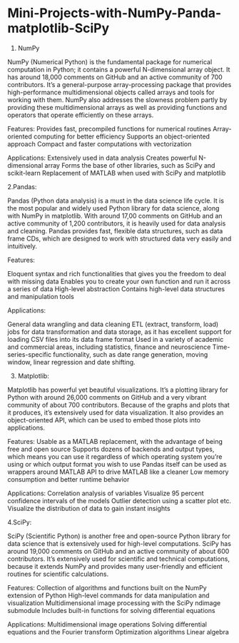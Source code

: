 # Mini-Projects-with-NumPy-Panda-matplotlib-SciPy
1. NumPy


NumPy (Numerical Python) is the fundamental package for numerical computation in Python; it contains a powerful N-dimensional array object. It has around 18,000 comments on GitHub and an active community of 700 contributors. It’s a general-purpose array-processing package that provides high-performance multidimensional objects called arrays and tools for working with them. NumPy also addresses the slowness problem partly by providing these multidimensional arrays as well as providing functions and operators that operate efficiently on these arrays. 




Features:
Provides fast, precompiled functions for numerical routines
Array-oriented computing for better efficiency
Supports an object-oriented approach
Compact and faster computations with vectorization


Applications:
Extensively used in data analysis 
Creates powerful N-dimensional array
Forms the base of other libraries, such as SciPy and scikit-learn
Replacement of MATLAB when used with SciPy and matplotlib


2.Pandas:

Pandas (Python data analysis) is a must in the data science life cycle. It is the most popular and widely used Python library for data science, along with NumPy in matplotlib. With around 17,00 comments on GitHub and an active community of 1,200 contributors, it is heavily used for data analysis and cleaning. Pandas provides fast, flexible data structures, such as data frame CDs, which are designed to work with structured data very easily and intuitively. 



Features:


Eloquent syntax and rich functionalities that gives you the freedom to deal with missing data
Enables you to create your own function and run it across a series of data
High-level abstraction
Contains high-level data structures and manipulation tools


Applications: 


General data wrangling and data cleaning
ETL (extract, transform, load) jobs for data transformation and data storage, as it has excellent support for loading CSV files into its data frame format
Used in a variety of academic and commercial areas, including statistics, finance and neuroscience 
Time-series-specific functionality, such as date range generation, moving window, linear regression and date shifting.


3. Matplotlib:

Matplotlib has powerful yet beautiful visualizations. It’s a plotting library for Python with around 26,000 comments on GitHub and a very vibrant community of about 700 contributors. Because of the graphs and plots that it produces, it’s extensively used for data visualization. It also provides an object-oriented API, which can be used to embed those plots into applications. 


Features:
Usable as a MATLAB replacement, with the advantage of being free and open source 
Supports dozens of backends and output types, which means you can use it regardless of which operating system you’re using or which output format you wish to use
Pandas itself can be used as wrappers around MATLAB API to drive MATLAB like a cleaner
Low memory consumption and better runtime behavior


Applications:
Correlation analysis of variables
Visualize 95 percent confidence intervals of the models
Outlier detection using a scatter plot etc.
Visualize the distribution of data to gain instant insights


4.SciPy:

SciPy (Scientific Python) is another free and open-source Python library for data science that is extensively used for high-level computations. SciPy has around 19,000 comments on GitHub and an active community of about 600 contributors. It’s extensively used for scientific and technical computations, because it extends NumPy and provides many user-friendly and efficient routines for scientific calculations.

Features:
Collection of algorithms and functions built on the NumPy extension of Python
High-level commands for data manipulation and visualization
Multidimensional image processing with the SciPy ndimage submodule
Includes built-in functions for solving differential equations


Applications:
Multidimensional image operations
Solving differential equations and the Fourier transform
Optimization algorithms
Linear algebra

